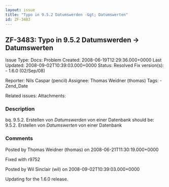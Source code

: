 ```yaml
---
layout: issue
title: "Typo in 9.5.2 Datumswerden -&gt; Datumswerten"
id: ZF-3483
---
```


ZF-3483: Typo in 9.5.2 Datumswerden -> Datumswerten
---------------------------------------------------

 Issue Type: Docs: Problem Created: 2008-06-19T12:29:36.000+0000 Last Updated: 2008-09-02T10:39:03.000+0000 Status: Resolved Fix version(s): - 1.6.0 (02/Sep/08)
 
 Reporter:  Nils Caspar (pencil)  Assignee:  Thomas Weidner (thomas)  Tags: - Zend\_Date
 
 Related issues: 
 Attachments: 
### Description

bq. 9.5.2. Erstellen von _Datumswerden_ von einer Datenbank should be: 9.5.2. Erstellen von _Datumswerten_ von einer Datenbank

 

 

### Comments

Posted by Thomas Weidner (thomas) on 2008-06-21T11:30:19.000+0000

Fixed with r9752

 

 

Posted by Wil Sinclair (wil) on 2008-09-02T10:39:03.000+0000

Updating for the 1.6.0 release.

 

 
